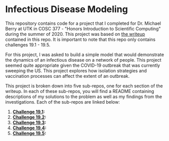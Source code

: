 # Infectious Disease Modeling

This repository contains code for a project that I completed for Dr. Michael Berry at UTK in COSC 377 - "Honors Introduction to Scientific Computing" during the summer of 2020. This project was based on [the writeup](https://github.com/owencqueen/infection_modeling/blob/master/Infection_sim.pdf) contained in this repo. It is important to note that this repo only contains challenges 19.1 - 19.5.

For this project, I was asked to build a simple model that would demonstrate the dynamics of an infectious disease on a network of people. This project seemed quite appropriate given the COVID-19 outbreak that was currently sweeping the US. This project explores how isolation strategies and vaccination processes can affect the extent of an outbreak. 

This project is broken down into five sub-repos, one for each section of the writeup. In each of these sub-repos, you will find a README containing descriptions of my solutions to the problem as well as my findings from the investigations. Each of the sub-repos are linked below:

  1. **[Challenge 19.1](https://github.com/owencqueen/infection_modeling/tree/master/challenge_19-1):** 
  2. **[Challenge 19.2](https://github.com/owencqueen/infection_modeling/tree/master/challenge_19-2):** 
  3. **[Challenge 19.3](https://github.com/owencqueen/infection_modeling/tree/master/challenge_19-3):**
  4. **[Challenge 19.4](https://github.com/owencqueen/infection_modeling/tree/master/challenge_19-4):**
  5. **[Challenge 19.5](https://github.com/owencqueen/infection_modeling/tree/master/challenge_19-5):**
